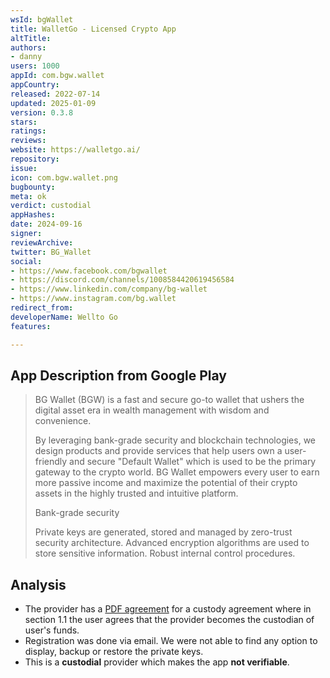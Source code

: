 ```yaml
---
wsId: bgWallet
title: WalletGo - Licensed Crypto App
altTitle: 
authors:
- danny
users: 1000
appId: com.bgw.wallet
appCountry: 
released: 2022-07-14
updated: 2025-01-09
version: 0.3.8
stars: 
ratings: 
reviews: 
website: https://walletgo.ai/
repository: 
issue: 
icon: com.bgw.wallet.png
bugbounty: 
meta: ok
verdict: custodial
appHashes: 
date: 2024-09-16
signer: 
reviewArchive: 
twitter: BG_Wallet
social:
- https://www.facebook.com/bgwallet
- https://discord.com/channels/1008584420619456584
- https://www.linkedin.com/company/bg-wallet
- https://www.instagram.com/bg.wallet
redirect_from: 
developerName: Wellto Go
features: 

---
```


## App Description from Google Play 

> BG Wallet (BGW) is a fast and secure go-to wallet that ushers the digital asset era in wealth management with wisdom and convenience.
>
> By leveraging bank-grade security and blockchain technologies, we design products and provide services that help users own a user-friendly and secure "Default Wallet" which is used to be the primary gateway to the crypto world. BG Wallet empowers every user to earn more passive income and maximize the potential of their crypto assets in the highly trusted and intuitive platform.
>
> Bank-grade security
>
> Private keys are generated, stored and managed by zero-trust security architecture. Advanced encryption algorithms are used to store sensitive information. Robust internal control procedures.

## Analysis 

- The provider has a [PDF agreement](https://bgw-document.s3.ap-southeast-1.amazonaws.com/Custody_Agreement_en.pdf) for a custody agreement where in section 1.1 the user agrees that the provider becomes the custodian of user's funds.
- Registration was done via email. We were not able to find any option to display, backup or restore the private keys.
- This is a **custodial** provider which makes the app **not verifiable**.